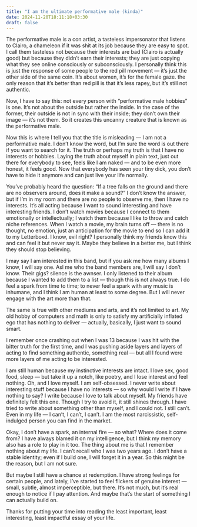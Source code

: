 ```yaml
---
title: "I am the ultimate performative male (kinda)"
date: 2024-11-20T18:11:18+03:30
draft: false
---
```


The performative male is a con artist, a tasteless impersonator that listens to Clairo, a chameleon if it was shit at its job because they are easy to spot.
I call them tasteless not because their interests are bad (Clairo is actually good) but because they didn’t earn their interests; they are just copying what they see online consciously or subconsciously.
I personally think this is just the response of some people to the red pill movement — it’s just the other side of the same coin. It’s about women, it’s for the female gaze. the only reason that it’s better than red pill is that it’s less rapey, but it’s still not authentic.

Now, I have to say this: not every person with “performative male hobbies” is one. It’s not about the outside but rather the inside. In the case of the former, their outside is not in sync with their inside; they don’t own their image — it’s not them. So it creates this uncanny creature that is known as the performative male.

Now this is where I tell you that the title is misleading — I am not a performative male. I don’t know the word, but I’m sure the word is out there if you want to search for it.
The truth or perhaps my truth is that I have no interests or hobbies. Laying the truth about myself in plain text, just out there for everybody to see, feels like I am naked — and to be even more honest, it feels good. Now that everybody has seen your tiny dick, you don’t have to hide it anymore and can just live your life normally.

You’ve probably heard the question: “If a tree falls on the ground and there are no observers around, does it make a sound?” I don’t know the answer, but if I’m in my room and there are no people to observe me, then I have no interests. It’s all acting because I want to sound interesting and have interesting friends. I don’t watch movies because I connect to them emotionally or intellectually; I watch them because I like to throw and catch niche references. When I watch a movie, my brain turns off — there is no thought, no emotion, just an anticipation for the movie to end so I can add it to my Letterboxd. I know, evil right? I personally think my friends know this and can feel it but never say it. Maybe they believe in a better me, but I think they should stop believing.

I may say I am interested in this band, but if you ask me how many albums I know, I will say one. Asl me who the band members are, I will say I don’t know. Their gigs? silence is the awnser. I only listened to their album because I wanted to add them to a list — though this is not always true. I do feel a spark from time to time; to never feel a spark with any music is inhumane, and I think I am human at least to some degree. But I will never engage with the art more than that.

The same is true with other mediums and arts, and it’s not limited to art. My old hobby of computers and math is only to satisfy my artificially inflated ego that has nothing to deliver — actually, basically, I just want to sound smart.

I remember once crashing out when I was 13 because I was hit with the bitter truth for the first time, and I was pushing aside layers and layers of acting to find something authentic, something real — but all I found were more layers of me acting to be interested.

I am still human because my instinctive interests are intact. I love sex, good food, sleep — but take it up a notch, like poetry, and I lose interest and feel nothing. Oh, and I love myself.
I am self-obsessed. I never write about interesting stuff because I have no interests — so why would I write if I have nothing to say? I write because I love to talk about myself. My friends have definitely felt this one. Though I try to avoid it, it still shines through. I have tried to write about something other than myself, and I could not. I still can’t. Even in my life — I can’t, I can’t, I can’t. I am the most narcissistic, self-indulged person you can find in the market.

Okay, I don’t have a spark, an internal fire — so what? Where does it come from? I have always blamed it on my intelligence, but I think my memory also has a role to play in it too. The thing about me is that I remember nothing about my life. I can’t recall who I was two years ago. I don’t have a stable identity; even if I build one, I will forget it in a year. So this might be the reason, but I am not sure.

But maybe I still have a chance at redemption. I have strong feelings for certain people, and lately, I’ve started to feel flickers of genuine interest — small, subtle, almost imperceptible, but there. It’s not much, but it’s real enough to notice if I pay attention. And maybe that’s the start of something I can actually build on.

Thanks for putting your time into reading the least important, least interesting, least impactful essay of your life.
